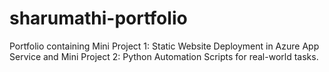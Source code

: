 # sharumathi-portfolio
Portfolio containing Mini Project 1: Static Website Deployment in Azure App Service and Mini Project 2: Python Automation Scripts for real-world tasks.
